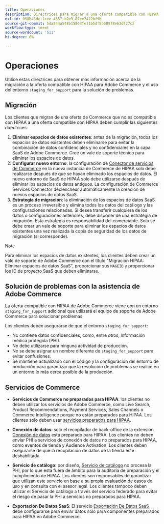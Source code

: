 ```yaml
---
title: Operaciones
description: Directrices para migrar a una oferta compatible con HIPAA y utilizar el entorno de ensayo secundario para la resolución de problemas.
exl-id: 058b43de-1cee-4557-b2e3-87ee7422bf9b
source-git-commit: 5da244a548b15863fe31b5df8b509f8e63df27c2
workflow-type: tm+mt
source-wordcount: '511'
ht-degree: 0%

---
```


# Operaciones

Utilice estas directrices para obtener más información acerca de la migración a la oferta compatible con HIPAA para Adobe Commerce y el uso del entorno `staging_for_support` para la solución de problemas.

## Migración

Los clientes que migran de una oferta de Commerce que no es compatible con HIPAA a una oferta compatible con HIPAA deben cumplir las siguientes directrices:

1. **Eliminar espacios de datos existentes**: antes de la migración, todos los espacios de datos existentes deben eliminarse para evitar la combinación de datos confidenciales y no confidenciales en la capa SaaS de Adobe Commerce. Cree un vale de soporte técnico para eliminar los espacios de datos.
1. **Configurar nuevo entorno**: la configuración de [Conector de servicios de Commerce](https://experienceleague.adobe.com/en/docs/commerce/user-guides/integration-services/saas) en la nueva instancia de Commerce de HIPAA solo debe realizarse después de que se hayan eliminado los espacios de datos. El nuevo entorno de SaaS de HIPAA solo debe utilizarse después de eliminar los espacios de datos antiguos. La configuración de Commerce Services Connector déclencheur automáticamente la creación de nuevos espacios de datos SaaS.
1. **Estrategia de migración**: la eliminación de los espacios de datos SaaS es un proceso irreversible y elimina todos los datos del catálogo y las configuraciones relacionadas. Si desea transferir cualquiera de los datos o configuraciones anteriores, debe disponer de una estrategia de migración. Esta estrategia es responsabilidad del comerciante. Solo se debe crear un vale de soporte para eliminar los espacios de datos existentes una vez realizada la copia de seguridad de los datos de migración (si corresponde).

>[!NOTE]
>Para eliminar los espacios de datos existentes, los clientes deben crear un vale de soporte de Adobe Commerce con el título &quot;Migración HIPAA: Eliminar espacios de datos SaaS&quot;, proporcionar sus `MAGEID` y proporcionar los ID de proyecto SaaS que deben eliminarse.

## Solución de problemas con la asistencia de Adobe Commerce

La oferta compatible con HIPAA de Adobe Commerce viene con un entorno `staging_for_support` adicional que utilizará el equipo de soporte de Adobe Commerce para solucionar problemas.

Los clientes deben asegurarse de que el entorno `staging_for_support`:

- No contiene datos confidenciales, como, entre otros, Información médica protegida (PHI).
- No debe utilizarse para ninguna actividad de producción.
- No se debe asignar un nombre diferente de `staging_for_support` para evitar confusiones.
- Se mantiene actualizado con el código y la configuración del entorno de producción para garantizar que la resolución de problemas se realice en un entorno lo más cerca posible de la producción.

## Servicios de Commerce

- **Servicios de Commerce no preparados para HIPAA**: los clientes no deben utilizar los servicios de Adobe Commerce, como Live Search, Product Recommendations, Payment Services, Sales Channels o Commerce Intelligence porque no están preparados para HIPAA. Los clientes solo deben usar [servicios preparados para HIPAA](overview.md).

- **Conexión de datos**: solo el recopilador de back-office de la extensión [Conexión de datos](https://experienceleague.adobe.com/en/docs/commerce/data-connection/overview) está preparado para HIPAA. Los clientes no deben enviar PHI a servicios de conexión de datos no preparados para HIPAA, como eventos de tienda y Audience Activation. Los clientes deben asegurarse de que la recopilación de datos de la tienda esté deshabilitada.

- **Servicio de catálogo**: por diseño, [Servicio de catálogo](https://experienceleague.adobe.com/en/docs/commerce/catalog-service/overview) no procesa la PHI, por lo que está fuera de ámbito para la auditoría de preparación y el cumplimiento de HIPAA. Los clientes son responsables de garantizar que utilizan este servicio en base a su propia evaluación de casos de uso y en consulta con el asesor legal. Los clientes tampoco deben utilizar el Servicio de catálogo a través del servicio federado para evitar el riesgo de pasar la PHI a servicios no preparados para HIPAA.

- **Exportación De Datos SaaS**: El servicio [Exportación De Datos SaaS](https://experienceleague.adobe.com/en/docs/commerce/saas-data-export/overview) debe configurarse para enviar datos solo para componentes preparados para HIPAA en Adobe Commerce.
